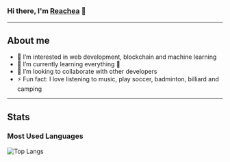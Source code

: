 ### Hi there, I'm [Reachea](reacheasambath.com) 👋

---

## About me

- 👀 I’m interested in web development, blockchain and machine learning
- 🌱 I’m currently learning everything 🤣
- 👯 I’m looking to collaborate with other developers
- ⚡ Fun fact: I love listening to music, play soccer, badminton, billiard and camping

---

## Stats

### Most Used Languages

![Top Langs](https://github-readme-stats.vercel.app/api/top-langs/?username=reachea&layout=compact&langs_count=5&theme=default)
